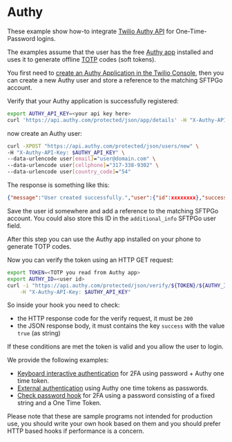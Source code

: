 # Authy

These example show how-to integrate [Twilio Authy API](https://www.twilio.com/docs/authy/api) for One-Time-Password logins.

The examples assume that the user has the free [Authy app](https://authy.com/) installed and uses it to generate offline [TOTP](https://en.wikipedia.org/wiki/Time-based_One-time_Password_algorithm) codes (soft tokens).

You first need to [create an Authy Application in the Twilio Console](https://twilio.com/console/authy/applications?_ga=2.205553366.451688189.1597667213-1526360003.1597667213), then you can create a new Authy user and store a reference to the matching SFTPGo account.

Verify that your Authy application is successfully registered:

```bash
export AUTHY_API_KEY=<your api key here>
curl 'https://api.authy.com/protected/json/app/details' -H "X-Authy-API-Key: $AUTHY_API_KEY"
```

now create an Authy user:

```bash
curl -XPOST "https://api.authy.com/protected/json/users/new" \
-H "X-Authy-API-Key: $AUTHY_API_KEY" \
--data-urlencode user[email]="user@domain.com" \
--data-urlencode user[cellphone]="317-338-9302" \
--data-urlencode user[country_code]="54"
```

The response is something like this:

```json
{"message":"User created successfully.","user":{"id":xxxxxxxx},"success":true}
```

Save the user id somewhere and add a reference to the matching SFTPGo account. You could also store this ID in the `additional_info` SFTPGo user field.

After this step you can use the Authy app installed on your phone to generate TOTP codes.

Now you can verify the token using an HTTP GET request:

```bash
export TOKEN=<TOTP you read from Authy app>
export AUTHY_ID=<user id>
curl -i "https://api.authy.com/protected/json/verify/${TOKEN}/${AUTHY_ID}" \
    -H "X-Authy-API-Key: $AUTHY_API_KEY"
```

So inside your hook you need to check:

- the HTTP response code for the verify request, it must be `200`
- the JSON response body, it must contains the key `success` with the value `true` (as string)

If these conditions are met the token is valid and you allow the user to login.

We provide the following examples:

- [Keyboard interactive authentication](./keyint/README.md) for 2FA using password + Authy one time token.
- [External authentication](./extauth/README.md) using Authy one time tokens as passwords.
- [Check password hook](./checkpwd/README.md) for 2FA using a password consisting of a fixed string and a One Time Token.

Please note that these are sample programs not intended for production use, you should write your own hook based on them and you should prefer HTTP based hooks if performance is a concern.
